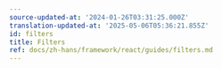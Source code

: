 ```yaml
---
source-updated-at: '2024-01-26T03:31:25.000Z'
translation-updated-at: '2025-05-06T05:36:21.855Z'
id: filters
title: Filters
ref: docs/zh-hans/framework/react/guides/filters.md
---
```

